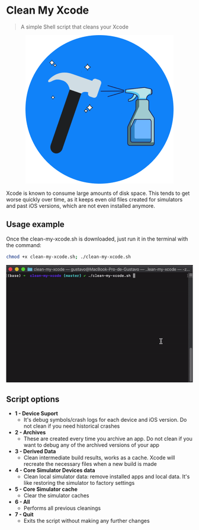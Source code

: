 # Clean My Xcode
> A simple Shell script that cleans your Xcode

<p align="center"><img src="images/head_image.png" alt="Clean My Xcode"></p>

Xcode is known to consume large amounts of disk space. This tends to get worse quickly over time, as it keeps even old files created for simulators and past iOS versions, which are not even installed anymore.

## Usage example

Once the clean-my-xcode.sh is downloaded, just run it in the terminal with the command: 

```sh
chmod +x clean-my-xcode.sh; ./clean-my-xcode.sh
```

![](images/terminal.gif)

## Script options

* **1 - Device Suport**
    * It's debug symbols/crash logs for each device and iOS version. Do not clean if you need historical crashes
* **2 - Archives**
    * These are created every time you archive an app. Do not clean if you want to debug any of the archived versions of your app
* **3 - Derived Data**
    * Clean intermediate build results, works as a cache. Xcode will recreate the necessary files when a new build is made
* **4 - Core Simulator Devices data**
    * Clean local simulator data: remove installed apps and local data. It's like restoring the simulator to factory settings
* **5 - Core Simulator cache**
    * Clear the simulator caches
* **6 - All**
    * Performs all previous cleanings
* **7 - Quit**
    * Exits the script without making any further changes

